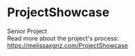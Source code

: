 # ProjectShowcase

Senior Project    
Read more about the project's process:    
https://melissaxgnz.com/ProjectShowcase
